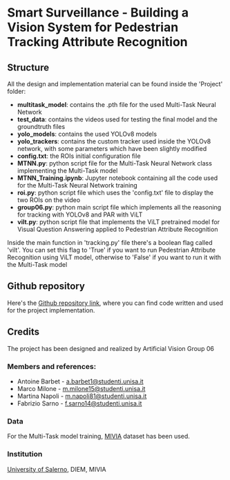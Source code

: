 # Smart Surveillance - Building a Vision System for Pedestrian Tracking Attribute Recognition

## Structure
All the design and implementation material can be found inside the 'Project' folder:
- **multitask_model**: contains the .pth file for the used Multi-Task Neural Network
- **test_data**: contains the videos used for testing the final model and the groundtruth files
- **yolo_models**: contains the used YOLOv8 models
- **yolo_trackers**: contains the custom tracker used inside the YOLOv8 network, with some parameters which have been slightly modified
- **config.txt**: the ROIs initial configuration file
- **MTNN.py**: python script file for the Multi-Task Neural Network class implementing the Multi-Task model
- **MTNN_Training.ipynb**: Jupyter notebook containing all the code used for the Multi-Task Neural Network training
- **roi.py**: python script file which uses the 'config.txt' file to display the two ROIs on the video
- **group06.py**: python main script file which implements all the reasoning for tracking with YOLOv8 and PAR with ViLT
- **vilt.py**: python script file that implements the ViLT pretrained model for Visual Question Answering applied to Pedestrian Attribute Recognition

Inside the main function in 'tracking.py' file there's a boolean flag called 'vilt'. You can set this flag to 'True' if you want to run Pedestrian Attribute Recognition using ViLT model, otherwise to 'False' if you want to run it with the Multi-Task model

## Github repository
Here's the [Github repository link](https://github.com/fabriziosarno/artificialvision), where you can find code written and used for the project implementation.

## Credits
The project has been designed and realized by Artificial Vision Group 06

### Members and references:
  - Antoine Barbet - [a.barbet1@studenti.unisa.it](mailto:a.barbet1@studenti.unisa.it)
  - Marco Milone - [m.milone15@studenti.unisa.it](mailto:m.milone15@studenti.unisa.it)
  - Martina Napoli - [m.napoli81@studenti.unisa.it](mailto:m.napoli81@studenti.unisa.it)
  - Fabrizio Sarno - [f.sarno14@studenti.unisa.it](mailto:f.sarno14@studenti.unisa.it)

### Data
  For the Multi-Task model training, [MIVIA](https://mivia.unisa.it/) dataset has been used.

### Institution
  [University of Salerno](https://web.unisa.it/en/university), DIEM, MIVIA
